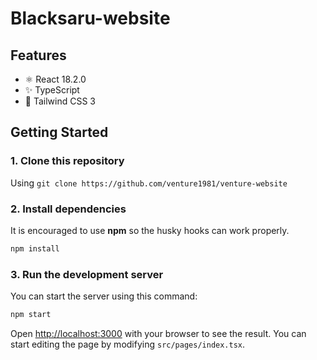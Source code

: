 # Blacksaru-website

## Features

- ⚛️ React 18.2.0 
- ✨ TypeScript
- 💨 Tailwind CSS 3

## Getting Started

### 1. Clone this repository
  
  Using `git clone https://github.com/venture1981/venture-website`

### 2. Install dependencies

It is encouraged to use **npm** so the husky hooks can work properly.

```bash
npm install
```

### 3. Run the development server

You can start the server using this command:

```bash
npm start
```

Open [http://localhost:3000](http://localhost:3000) with your browser to see the result. You can start editing the page by modifying `src/pages/index.tsx`.

